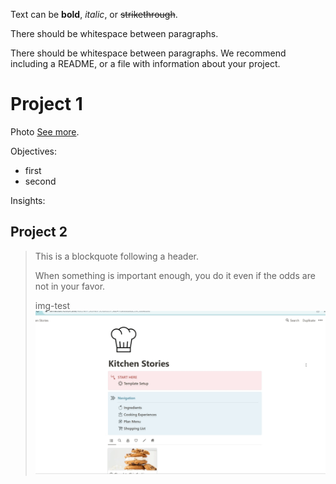 Text can be **bold**, _italic_, or ~~strikethrough~~.

There should be whitespace between paragraphs.

There should be whitespace between paragraphs. We recommend including a README, or a file with information about your project.

# Project 1

Photo
[See more](./project1.md). 

Objectives:
* first
* second

Insights:

## Project 2

> This is a blockquote following a header.
>
> When something is important enough, you do it even if the odds are not in your favor.
>
> img-test
> ![Duplicate-gif](./assets/img/duplicate.gif)
